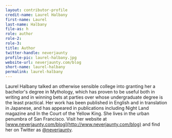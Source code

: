 ```yaml
---
layout: contributor-profile
credit-name: Laurel Halbany
first-name: Laurel
last-name: Halbany
file-as: h
role: author
role-2:
role-3:
title: Author
twitter-handle: neverjaunty
profile-pic: laurel-halbany.jpg
website-url: neverjaunty.com/blog
short-name: laurel-halbany
permalink: laurel-halbany
---
```

Laurel Halbany talked an otherwise sensible college into granting her a bachelor's degree in Mythology, which has proven to be useful both in writing and in winning bets at parties over whose undergraduate degree is the least practical. Her work has been published in English and in translation in Japanese, and has appeared in publications including Night Land magazine and In the Court of the Yellow King. She lives in the urban penumbra of San Francisco. Visit her website at [www.neverjaunty.com/blog](http://www.neverjaunty.com/blog) and find her on Twitter as [@neverjaunty](https://twitter.com/neverjaunty).
